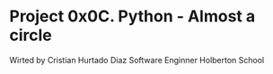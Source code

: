 # Project 0x0C. Python - Almost a circle
Wirted by Cristian Hurtado Diaz
Software Enginner Holberton School
